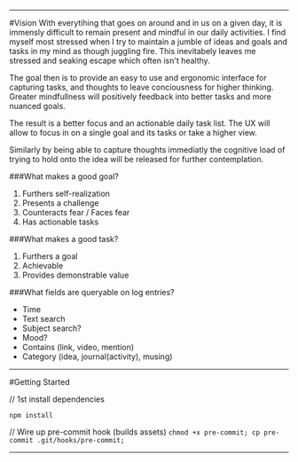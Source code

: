 
******************************
#Vision
With everytihing that goes on around and in us on a given day, it is immensly difficult to remain present and mindful in our daily activities. I find myself most stressed when I try to maintain a jumble of ideas and goals and tasks in my mind as though juggling fire. This inevitabely leaves me stressed and seaking escape which often isn't healthy.

The goal then is to provide an easy to use and ergonomic interface for capturing tasks, and thoughts to leave conciousness for higher thinking. Greater mindfullness will positively feedback into better tasks and more nuanced goals.

The result is a better focus and an actionable daily task list. The UX will allow to focus in on a single goal and its tasks or take a higher view.

Similarly by being able to capture thoughts immediatly the cognitive load of trying to hold onto the idea will be released for further contemplation.

###What makes a good goal?
1. Furthers self-realization
2. Presents a challenge
3. Counteracts fear / Faces fear
4. Has actionable tasks

###What makes a good task?
1. Furthers a goal
2. Achievable
3. Provides demonstrable value

###What fields are queryable on log entries?
- Time
- Text search
- Subject search?
- Mood?
- Contains (link, video, mention)
- Category (idea, journal(activity), musing)

******************************
#Getting Started

// 1st install dependencies

`npm install`

// Wire up pre-commit hook (builds assets)
`chmod +x pre-commit; cp pre-commit .git/hooks/pre-commit;`

******************************
